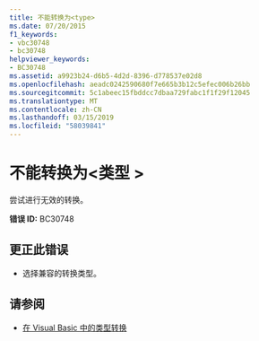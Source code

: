 ```yaml
---
title: 不能转换为<type>
ms.date: 07/20/2015
f1_keywords:
- vbc30748
- bc30748
helpviewer_keywords:
- BC30748
ms.assetid: a9923b24-d6b5-4d2d-8396-d778537e02d8
ms.openlocfilehash: aeadc0242590680f7e665b3b12c5efec006b26bb
ms.sourcegitcommit: 5c1abeec15fbddcc7dbaa729fabc1f1f29f12045
ms.translationtype: MT
ms.contentlocale: zh-CN
ms.lasthandoff: 03/15/2019
ms.locfileid: "58039841"
---
```

# <a name="cannot-convert-to-type"></a>不能转换为\<类型 >
尝试进行无效的转换。  
  
 **错误 ID:** BC30748  
  
## <a name="to-correct-this-error"></a>更正此错误  
  
-   选择兼容的转换类型。  
  
## <a name="see-also"></a>请参阅

- [在 Visual Basic 中的类型转换](../../visual-basic/programming-guide/language-features/data-types/type-conversions.md)
